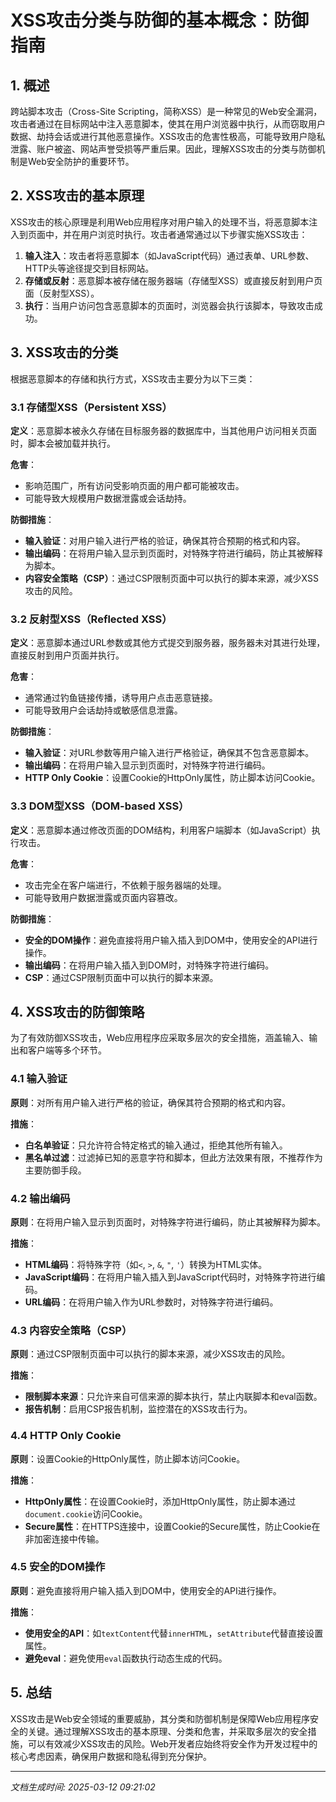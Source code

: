 # XSS攻击分类与防御的基本概念：防御指南

## 1. 概述

跨站脚本攻击（Cross-Site Scripting，简称XSS）是一种常见的Web安全漏洞，攻击者通过在目标网站中注入恶意脚本，使其在用户浏览器中执行，从而窃取用户数据、劫持会话或进行其他恶意操作。XSS攻击的危害性极高，可能导致用户隐私泄露、账户被盗、网站声誉受损等严重后果。因此，理解XSS攻击的分类与防御机制是Web安全防护的重要环节。

## 2. XSS攻击的基本原理

XSS攻击的核心原理是利用Web应用程序对用户输入的处理不当，将恶意脚本注入到页面中，并在用户浏览时执行。攻击者通常通过以下步骤实施XSS攻击：

1. **输入注入**：攻击者将恶意脚本（如JavaScript代码）通过表单、URL参数、HTTP头等途径提交到目标网站。
2. **存储或反射**：恶意脚本被存储在服务器端（存储型XSS）或直接反射到用户页面（反射型XSS）。
3. **执行**：当用户访问包含恶意脚本的页面时，浏览器会执行该脚本，导致攻击成功。

## 3. XSS攻击的分类

根据恶意脚本的存储和执行方式，XSS攻击主要分为以下三类：

### 3.1 存储型XSS（Persistent XSS）

**定义**：恶意脚本被永久存储在目标服务器的数据库中，当其他用户访问相关页面时，脚本会被加载并执行。

**危害**：
- 影响范围广，所有访问受影响页面的用户都可能被攻击。
- 可能导致大规模用户数据泄露或会话劫持。

**防御措施**：
- **输入验证**：对用户输入进行严格的验证，确保其符合预期的格式和内容。
- **输出编码**：在将用户输入显示到页面时，对特殊字符进行编码，防止其被解释为脚本。
- **内容安全策略（CSP）**：通过CSP限制页面中可以执行的脚本来源，减少XSS攻击的风险。

### 3.2 反射型XSS（Reflected XSS）

**定义**：恶意脚本通过URL参数或其他方式提交到服务器，服务器未对其进行处理，直接反射到用户页面并执行。

**危害**：
- 通常通过钓鱼链接传播，诱导用户点击恶意链接。
- 可能导致用户会话劫持或敏感信息泄露。

**防御措施**：
- **输入验证**：对URL参数等用户输入进行严格验证，确保其不包含恶意脚本。
- **输出编码**：在将用户输入显示到页面时，对特殊字符进行编码。
- **HTTP Only Cookie**：设置Cookie的HttpOnly属性，防止脚本访问Cookie。

### 3.3 DOM型XSS（DOM-based XSS）

**定义**：恶意脚本通过修改页面的DOM结构，利用客户端脚本（如JavaScript）执行攻击。

**危害**：
- 攻击完全在客户端进行，不依赖于服务器端的处理。
- 可能导致用户数据泄露或页面内容篡改。

**防御措施**：
- **安全的DOM操作**：避免直接将用户输入插入到DOM中，使用安全的API进行操作。
- **输出编码**：在将用户输入插入到DOM时，对特殊字符进行编码。
- **CSP**：通过CSP限制页面中可以执行的脚本来源。

## 4. XSS攻击的防御策略

为了有效防御XSS攻击，Web应用程序应采取多层次的安全措施，涵盖输入、输出和客户端等多个环节。

### 4.1 输入验证

**原则**：对所有用户输入进行严格的验证，确保其符合预期的格式和内容。

**措施**：
- **白名单验证**：只允许符合特定格式的输入通过，拒绝其他所有输入。
- **黑名单过滤**：过滤掉已知的恶意字符和脚本，但此方法效果有限，不推荐作为主要防御手段。

### 4.2 输出编码

**原则**：在将用户输入显示到页面时，对特殊字符进行编码，防止其被解释为脚本。

**措施**：
- **HTML编码**：将特殊字符（如`<`, `>`, `&`, `"`, `'`）转换为HTML实体。
- **JavaScript编码**：在将用户输入插入到JavaScript代码时，对特殊字符进行编码。
- **URL编码**：在将用户输入作为URL参数时，对特殊字符进行编码。

### 4.3 内容安全策略（CSP）

**原则**：通过CSP限制页面中可以执行的脚本来源，减少XSS攻击的风险。

**措施**：
- **限制脚本来源**：只允许来自可信来源的脚本执行，禁止内联脚本和eval函数。
- **报告机制**：启用CSP报告机制，监控潜在的XSS攻击行为。

### 4.4 HTTP Only Cookie

**原则**：设置Cookie的HttpOnly属性，防止脚本访问Cookie。

**措施**：
- **HttpOnly属性**：在设置Cookie时，添加HttpOnly属性，防止脚本通过`document.cookie`访问Cookie。
- **Secure属性**：在HTTPS连接中，设置Cookie的Secure属性，防止Cookie在非加密连接中传输。

### 4.5 安全的DOM操作

**原则**：避免直接将用户输入插入到DOM中，使用安全的API进行操作。

**措施**：
- **使用安全的API**：如`textContent`代替`innerHTML`，`setAttribute`代替直接设置属性。
- **避免eval**：避免使用`eval`函数执行动态生成的代码。

## 5. 总结

XSS攻击是Web安全领域的重要威胁，其分类和防御机制是保障Web应用程序安全的关键。通过理解XSS攻击的基本原理、分类和危害，并采取多层次的安全措施，可以有效减少XSS攻击的风险。Web开发者应始终将安全作为开发过程中的核心考虑因素，确保用户数据和隐私得到充分保护。

---

*文档生成时间: 2025-03-12 09:21:02*
